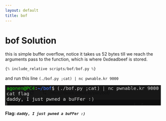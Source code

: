 ```yaml
---
layout: default
title: bof
---
```


# bof Solution

this is simple buffer overflow, notice it takes us 52 bytes till we reach the arguments pass to the function, which is where 0xdeadbeef is stored.
```python
{% include_relative scripts/bof/bof.py %}
```
 and run this line `(./bof.py ;cat) | nc pwnable.kr 9000`

![image](./images/bof.png)

**Flag:** ***`daddy, I just pwned a buFFer :)`***

